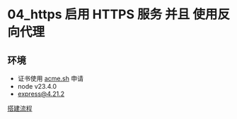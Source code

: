 # 04_https 启用 HTTPS 服务 并且 使用反向代理

## 环境
- 证书使用 [acme.sh](https://wiki.gzher.com/doku.php?id=%E8%BD%AF%E4%BB%B6:linux:%E5%AE%89%E8%A3%85ssl%E8%AF%81%E4%B9%A6) 申请
- node v23.4.0
- express@4.21.2

[搭建流程](https://wiki.gzher.com/doku.php?id=%E8%BD%AF%E4%BB%B6:linux:apache%E5%8F%8D%E5%90%91%E4%BB%A3%E7%90%86)